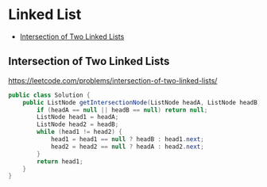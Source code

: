 # Linked List

+ [Intersection of Two Linked Lists](#intersection-of-two-linked-lists)

## Intersection of Two Linked Lists

https://leetcode.com/problems/intersection-of-two-linked-lists/

```java
public class Solution {
    public ListNode getIntersectionNode(ListNode headA, ListNode headB) {
        if (headA == null || headB == null) return null;
        ListNode head1 = headA;
        ListNode head2 = headB;
        while (head1 != head2) {
            head1 = head1 == null ? headB : head1.next;
            head2 = head2 == null ? headA : head2.next;
        }
        return head1;
    }
}
```